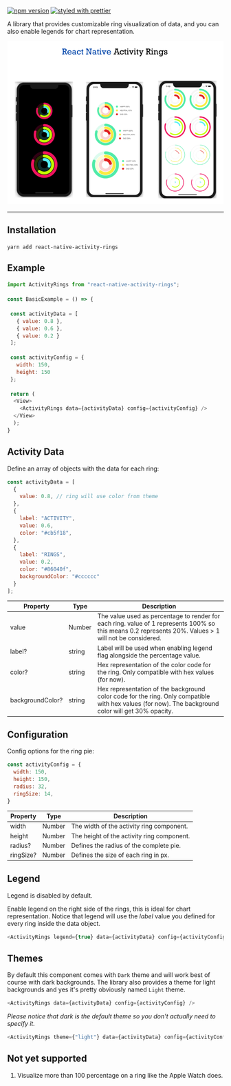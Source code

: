 

[![npm version](https://badge.fury.io/js/react-native-activity-rings.svg)](https://badge.fury.io/js/react-native-activity-rings)
[![styled with prettier](https://img.shields.io/badge/styled_with-prettier-ff69b4.svg)](https://github.com/prettier/prettier)


A library that provides customizable ring visualization of data, and you can also enable legends for chart representation.
<p align="center">
    <img src="./docs/screenshot.png?raw=true" />
</p>


---  

## Installation

```
yarn add react-native-activity-rings  
```

## Example

```javascript
import ActivityRings from "react-native-activity-rings";  

const BasicExample = () => {

 const activityData = [ 
   { value: 0.8 }, 
   { value: 0.6 }, 
   { value: 0.2 }
 ];

 const activityConfig = { 
   width: 150,  
   height: 150
 };

 return (
  <View>
    <ActivityRings data={activityData} config={activityConfig} /> 
  </View>
  );
}  
```


## Activity Data

Define an array of objects with the data for each ring:

```javascript
const activityData = [
  {
    value: 0.8, // ring will use color from theme
  },
  {
    label: "ACTIVITY",
    value: 0.6,
    color: "#cb5f18",
  },
  {
    label: "RINGS",
    value: 0.2,
    color: "#86040f",
    backgroundColor: "#cccccc"
  }
];
```

| Property         | Type   | Description                                                                                                                                           |
| ---------------- | ------ | ----------------------------------------------------------------------------------------------------------------------------------------------------- |
| value            | Number | The value used as percentage to render for each ring. value of 1 represents 100% so this means 0.2 represents 20%. Values > 1 will not be considered. |
| label?           | string | Label will be used when enabling legend flag alongside the percentage value. |
| color?           | string | Hex representation of the color code for the ring. Only compatible with hex values (for now).                                                         |
| backgroundColor? | string | Hex representation of the background color code for the ring. Only compatible with hex values (for now). The background color will get 30% opacity.   |


## Configuration

Config options for the ring pie:

```javascript
const activityConfig = {
  width: 150,
  height: 150,
  radius: 32,
  ringSize: 14,
}
```

| Property | Type   | Description                                |
| -------- | ------ | ------------------------------------------ |
| width    | Number | The width of the activity ring component.  |
| height   | Number | The height of the activity ring component. |
| radius?  | Number | Defines the radius of the complete pie.    |
| ringSize?| Number | Defines the size of each ring in px.       |

## Legend
Legend is disabled by default.

Enable legend on the right side of the rings, this is ideal for chart representation.
Notice that legend will use the *label* value you defined for every ring inside the data object. 

```typescript
<ActivityRings legend={true} data={activityData} config={activityConfig} />
```

## Themes

By default this component comes with `Dark` theme and will work best of course with dark backgrounds. The library also provides a theme for light backgrounds and yes it's pretty obviously named `Light` theme.

```typescript
<ActivityRings data={activityData} config={activityConfig} />
```

*Please notice that dark is the default theme so you don't actually need to specify it.*

```typescript
<ActivityRings theme={"light"} data={activityData} config={activityConfig} />
```


## Not yet supported

1. Visualize more than 100 percentage on a ring like the Apple Watch does.
